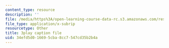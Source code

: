 ```yaml
---
content_type: resource
description: ''
file: /media/https%3A/open-learning-course-data-rc.s3.amazonaws.com/res-6-008-digital-signal-processing-spring-2011/34efd5d016695cba8cc7547cd35b2b4a_TuCYGjp7WKU.vtt
file_type: application/x-subrip
resourcetype: Other
title: 3play caption file
uid: 34efd5d0-1669-5cba-8cc7-547cd35b2b4a
---
```

